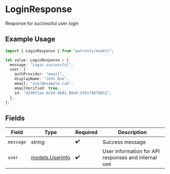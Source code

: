 # LoginResponse

Response for successful user login

## Example Usage

```typescript
import { LoginResponse } from "patronts/models";

let value: LoginResponse = {
  message: "Login successful",
  user: {
    authProvider: "email",
    displayName: "John Doe",
    email: "user@example.com",
    emailVerified: true,
    id: "d290f1ee-6c54-4b01-90e6-d701748f0851",
  },
};
```

## Fields

| Field                                               | Type                                                | Required                                            | Description                                         |
| --------------------------------------------------- | --------------------------------------------------- | --------------------------------------------------- | --------------------------------------------------- |
| `message`                                           | *string*                                            | :heavy_check_mark:                                  | Success message                                     |
| `user`                                              | [models.UserInfo](../models/userinfo.md)            | :heavy_check_mark:                                  | User information for API responses and internal use |